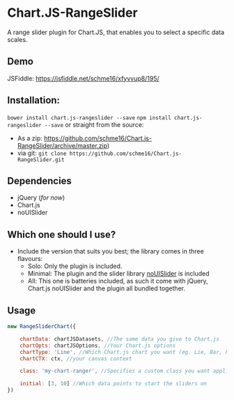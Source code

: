 # Chart.JS-RangeSlider
A range slider plugin for Chart.JS, that enables you to select a specific data scales.

## Demo
JSFiddle: https://jsfiddle.net/schme16/xfyvvup8/195/

## Installation:
`bower install chart.js-rangeslider --save`
`npm install chart.js-rangeslider --save`
or straight from the source:
 - As a zip: https://github.com/schme16/Chart.js-RangeSlider/archive/master.zip)
 - via git: `git clone https://github.com/schme16/Chart.js-RangeSlider.git`

## Dependencies
 - jQuery (_for now_)
 - Chart.js
 - noUISlider

## Which one should I use?
 - Include the version that suits you best; the library comes in three flavours:
   - Solo: Only the plugin is included.
   - Minimal: The plugin and the slider library [noUISlider](https://github.com/leongersen/noUiSlider) is included
   - All: This one is batteries included, as such it come with jQuery, Chart.js noUISlider and the plugin all bundled together.
  
## Usage
```javascript
new RangeSliderChart({

	chartData: chartJSDatasets, //The same data you give to Chart.js
	chartOpts: chartJSOptions, //Your Chart.js options
	chartType: 'Line', //Which Chart.js chart you want (eg. Lie, Bar, Pie, etc.)
	chartCTX: ctx, //your canvas context

	class: 'my-chart-ranger', //Specifies a custom class you want applied to your sliders

	initial: [3, 10] //Which data points to start the sliders on
})
```
